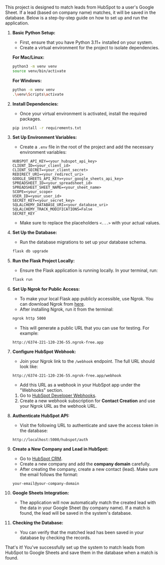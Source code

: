 This project is designed to match leads from HubSpot to a user's Google Sheet. If a lead (based on company name) matches, it will be saved in the database. Below is a step-by-step guide on how to set up and run the application.

1. **Basic Python Setup:**
    - First, ensure that you have Python 3.11+ installed on your system.
    - Create a virtual environment for the project to isolate dependencies.

    **For Mac/Linux:**
    ```bash
    python3 -m venv venv
    source venv/bin/activate
    ```

    **For Windows:**
    ```bash
    python -m venv venv
    .\venv\Scripts\activate
    ```

2. **Install Dependencies:**
    - Once your virtual environment is activated, install the required packages.

    ```bash
    pip install -r requirements.txt
    ```

3. **Set Up Environment Variables:**
    - Create a `.env` file in the root of the project and add the necessary environment variables:
    
    ```
    HUBSPOT_API_KEY=<your_hubspot_api_key>
    CLIENT_ID=<your_client_id>
    CLIENT_SECRET=<your_client_secret>
    REDIRECT_URI=<your_redirect_uri>
    GOOGLE_SHEETS_API_KEY=<your_google_sheets_api_key>
    SPREADSHEET_ID=<your_spreadsheet_id>
    SPREADSHEET_SHEET_NAME=<your_sheet_name>
    SCOPE=<your_scope>
    USER_ID=<your_user_id>
    SECRET_KEY=<your_secret_key>
    SQLALCHEMY_DATABASE_URI=<your_database_uri>
    SQLALCHEMY_TRACK_MODIFICATIONS=False
   SECRET_KEY
    ```

    - Make sure to replace the placeholders `<...>` with your actual values.

4. **Set Up the Database:**
    - Run the database migrations to set up your database schema.

    ```bash
    flask db upgrade
    ```

5. **Run the Flask Project Locally:**
    - Ensure the Flask application is running locally. In your terminal, run:

    ```bash
    flask run
    ```

6. **Set Up Ngrok for Public Access:**
    - To make your local Flask app publicly accessible, use Ngrok. You can download Ngrok from [here](https://ngrok.com/).
    - After installing Ngrok, run it from the terminal:

    ```bash
    ngrok http 5000
    ```

    - This will generate a public URL that you can use for testing. For example:
    ```
    http://6374-221-120-236-55.ngrok-free.app
    ```

7. **Configure HubSpot Webhook:**
    - Join your Ngrok link to the `/webhook` endpoint. The full URL should look like:
    ```
    http://6374-221-120-236-55.ngrok-free.app/webhook
    ```

    - Add this URL as a webhook in your HubSpot app under the "Webhooks" section.

    1. Go to [HubSpot Developer Webhooks](https://app.hubspot.com/developer/application/webhooks).
    2. Create a new webhook subscription for **Contact Creation** and use your Ngrok URL as the webhook URL.

8. **Authenticate HubSpot API:**
    - Visit the following URL to authenticate and save the access token in the database:
    ```
    http://localhost:5000/hubspot/auth
    ```

9. **Create a New Company and Lead in HubSpot:**
    - Go to [HubSpot CRM](https://app.hubspot.com/contacts/).
    - Create a new company and add the **company domain** carefully.
    - After creating the company, create a new contact (lead). Make sure the email follows the format:
    ```
    your-email@your-company-domain
    ```

10. **Google Sheets Integration:**
    - The application will now automatically match the created lead with the data in your Google Sheet (by company name). If a match is found, the lead will be saved in the system's database.

11. **Checking the Database:**
    - You can verify that the matched lead has been saved in your database by checking the records.

That's it! You've successfully set up the system to match leads from HubSpot to Google Sheets and save them in the database when a match is found.
